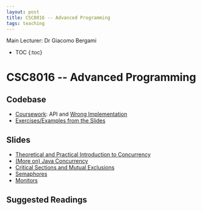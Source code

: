 ```yaml
---
layout: post
title: CSC8016 -- Advanced Programming
tags: teaching
---
```


Main Lecturer: Dr Giacomo Bergami

* TOC
{:toc}

# CSC8016 -- Advanced Programming

## Codebase

 * [Coursework](https://github.com/jackbergus/NCL_CSC8016/tree/main/src/main/java/it/giacomobergami/CSC8016/coursework): API and [Wrong Implementation](https://github.com/jackbergus/NCL_CSC8016/tree/main/src/main/java/it/giacomobergami/CSC8016/coursework/wrong_example_test)
 * [Exercises/Examples from the Slides](https://github.com/jackbergus/NCL_CSC8016/tree/main/src/main/java/it/giacomobergami/CSC8016/examples)

## Slides

 * [Theoretical and Practical Introduction to Concurrency](https://docs.google.com/presentation/d/1uF31bokVG00yTb-AmP7ca-XAjs2QzkCa/edit?usp=sharing&ouid=111044213972984440180&rtpof=true&sd=true)
 * [(More on) Java Concurrency](https://docs.google.com/presentation/d/1ZL93MGfgpLbzXYr7XdeZBbbvH5ugJOXl/edit?usp=sharing&ouid=111044213972984440180&rtpof=true&sd=true)
 * [Critical Sections and Mutual Exclusions](https://docs.google.com/presentation/d/1Dxnn9OI1BgjL7Szg5MWxuFwiREajgrOU/edit?usp=sharing&ouid=111044213972984440180&rtpof=true&sd=true)
 * [Semaphores](https://docs.google.com/presentation/d/1mZmIklt4nDkvsbaOseTz0BrTlx9GQbe_/edit?usp=sharing&ouid=111044213972984440180&rtpof=true&sd=true)
 * [Monitors](https://docs.google.com/presentation/d/1tsIzLn_78-PpNmqd2xQkGLyLupAjL7Qj/edit?usp=sharing&ouid=111044213972984440180&rtpof=true&sd=true)

## Suggested Readings
